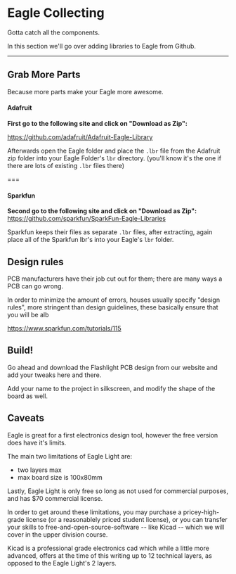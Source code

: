 Eagle Collecting
================

Gotta catch all the components.

In this section we'll go over adding libraries to Eagle
from Github.

---

## Grab More Parts

Because more parts make your Eagle more awesome.

#### Adafruit

**First go to the following site and click on "Download as Zip":**

https://github.com/adafruit/Adafruit-Eagle-Library

Afterwards open the Eagle folder and place the `.lbr` file from the 
Adafruit zip folder into your Eagle Folder's `lbr` directory.
(you'll know it's the one if there are lots of existing `.lbr` files there)

===

#### Sparkfun

**Second go to the following site and click on "Download as Zip":**
https://github.com/sparkfun/SparkFun-Eagle-Libraries

Sparkfun keeps their files as separate `.lbr` files, after extracting, again place
all of the Sparkfun lbr's into your Eagle's `lbr` folder.


## Design rules 

PCB manufacturers have their job cut out for them; there are many ways a PCB can go wrong.

In order to minimize the amount of errors, houses usually specify "design rules",
more stringent than design guidelines, these basically ensure that you will be 
alb

https://www.sparkfun.com/tutorials/115

## Build!

Go ahead and download the Flashlight PCB design from our website and add your tweaks here and there.

<!-- TODO CREATE FLASHLIGHT PCB TEMPLATE -->

Add your name to the project in silkscreen, and modify the shape of the board as well.



## Caveats

Eagle is great for a first electronics design tool, however the free version does have it's limits.

The main two limitations of Eagle Light are:

* two layers max
* max board size is 100x80mm

Lastly, Eagle Light is only free so long as not used for commercial purposes, and has $70 commercial license.

In order to get around these limitations, you may purchase a pricey-high-grade license (or a reasonablely priced student license), or you can transfer your skills to free-and-open-source-software  -- like Kicad -- which we will cover in the upper division course.

Kicad is a professional grade electronics cad which while a little more advanced, offers at the time of this writing up to 12 technical layers, as opposed to the Eagle Light's 2 layers.





